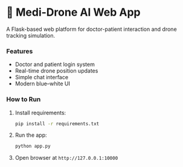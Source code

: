 
# 🚁 Medi-Drone AI Web App

A Flask-based web platform for doctor-patient interaction and drone tracking simulation.

### Features
- Doctor and patient login system
- Real-time drone position updates
- Simple chat interface
- Modern blue–white UI

### How to Run
1. Install requirements:
   ```bash
   pip install -r requirements.txt
   ```
2. Run the app:
   ```bash
   python app.py
   ```
3. Open browser at `http://127.0.0.1:10000`
